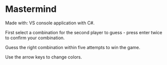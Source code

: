 # Mastermind
Made with: VS console application with C#.

First select a combination for the second player to guess - press enter twice to confirm your combination.

Guess the right combination within five attempts to win the game.

Use the arrow keys to change colors.
